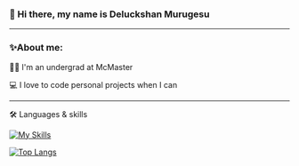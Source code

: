 ### 👋 Hi there, my name is Deluckshan Murugesu

----
### :sparkles:About me:

:man_student: I'm an undergrad at McMaster 

:computer:  I love to code personal projects when I can

---
:hammer_and_wrench: Languages & skills

[![My Skills](https://skills.thijs.gg/icons?i=python,c,html,css,js,mysql)](https://skills.thijs.gg)

[![Top Langs](https://github-readme-stats.vercel.app/api/top-langs/?username=DeliKhan&layout=compact&theme=vision-friendly-dark)](https://github.com/anuraghazra/github-readme-stats)


<!--
**DeliKhan/DeliKhan** is a ✨ _special_ ✨ repository because its `README.md` (this file) appears on your GitHub profile.

Here are some ideas to get you started:

- 🔭 I’m currently working on ...
- 🌱 I’m currently learning ...
- 👯 I’m looking to collaborate on ...
- 🤔 I’m looking for help with ...
- 💬 Ask me about ...
- 📫 How to reach me: ...
- 😄 Pronouns: ...
- ⚡ Fun fact: ...
-->

